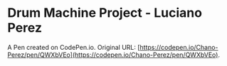 # Drum Machine Project - Luciano Perez

A Pen created on CodePen.io. Original URL: [https://codepen.io/Chano-Perez/pen/QWXbVEo](https://codepen.io/Chano-Perez/pen/QWXbVEo).

